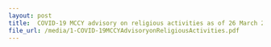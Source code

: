 ```yaml
---
layout: post
title:  COVID-19 MCCY advisory on religious activities as of 26 March 2020
file_url: /media/1-COVID-19MCCYAdvisoryonReligiousActivities.pdf
---
```


